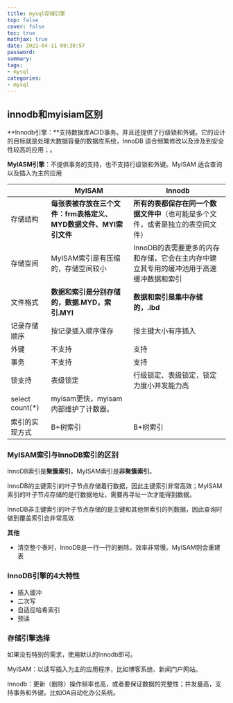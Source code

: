 ```yaml
---
title: mysql存储引擎
top: false
cover: false
toc: true
mathjax: true
date: 2021-04-11 09:30:57
password:
summary:
tags:
- mysql
categories:
- mysql
---
```


## innodb和myisiam区别

**Innodb引擎：**支持数据库ACID事务。并且还提供了行级锁和外键。它的设计的目标就是处理大数据容量的数据库系统，InnoDB 适合频繁修改以及涉及到安全性较高的应用；。

**MyIASM引擎**：不提供事务的支持，也不支持行级锁和外键。MyISAM 适合查询以及插入为主的应用

|                 | **MyISAM**                                                   | **Innodb**                                                   |
| --------------- | ------------------------------------------------------------ | ------------------------------------------------------------ |
| 存储结构        | **每张表被存放在三个文件：frm表格定义、MYD数据文件、MYI索引文件** | **所有的表都保存在同一个数据文件中**（也可能是多个文件，或者是独立的表空间文件） |
| 存储空间        | MyISAM索引是有压缩的，存储空间较小                           | InnoDB的表需要更多的内存和存储，它会在主内存中建立其专用的缓冲池用于高速缓冲数据和索引 |
| 文件格式        | **数据和索引是分别存储的，数据.MYD，索引.MYI**               | **数据和索引是集中存储的，.ibd**                             |
| 记录存储顺序    | 按记录插入顺序保存                                           | 按主键大小有序插入                                           |
| 外键            | 不支持                                                       | 支持                                                         |
| 事务            | 不支持                                                       | 支持                                                         |
| 锁支持          | 表级锁定                                                     | 行级锁定、表级锁定，锁定力度小并发能力高                     |
| select count(*) | myisam更快，myisam内部维护了计数器。                         |                                                              |
| 索引的实现方式  | B+树索引                                                     | B+树索引                                                     |

### MyISAM索引与InnoDB索引的区别

InnoDB索引是**聚簇索引**，MyISAM索引是**非聚簇索引**。

InnoDB的主键索引的叶子节点存储着行数据，因此主键索引非常高效；MyISAM索引的叶子节点存储的是行数据地址，需要再寻址一次才能得到数据。

InnoDB非主键索引的叶子节点存储的是主键和其他带索引的列数据，因此查询时做到覆盖索引会非常高效

**其他**

- 清空整个表时，InnoDB是一行一行的删除，效率非常慢。MyISAM则会重建表

### InnoDB引擎的4大特性

- 插入缓冲
- 二次写
- 自适应哈希索引
- 预读

### 存储引擎选择

如果没有特别的需求，使用默认的Innodb即可。

MyISAM：以读写插入为主的应用程序，比如博客系统、新闻门户网站。

Innodb：更新（删除）操作频率也高，或者要保证数据的完整性；并发量高，支持事务和外键。比如OA自动化办公系统。